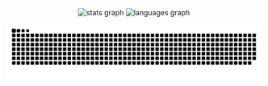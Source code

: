 <div align="center">
  <img src="https://github-readme-stats.vercel.app/api?username=mustafabinguldev&hide_title=false&hide_rank=false&show_icons=true&include_all_commits=true&count_private=true&disable_animations=false&theme=dracula&locale=en&hide_border=false&order=1" height="150" alt="stats graph"  />
  <img src="https://github-readme-stats.vercel.app/api/top-langs?username=mustafabinguldev&locale=en&hide_title=false&layout=compact&card_width=320&langs_count=5&theme=dracula&hide_border=false&order=2" height="150" alt="languages graph"  />
</div>


![Github Streak](https://raw.githubusercontent.com/mustafabinguldev/mustafabinguldev/output/github-contribution-grid-snake-dark.svg)



